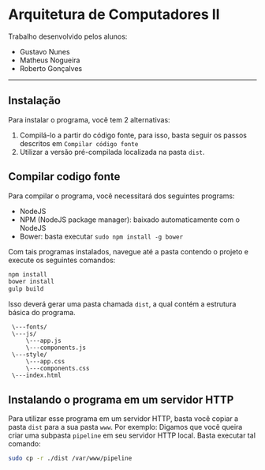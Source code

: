 # Arquitetura de Computadores II

Trabalho desenvolvido pelos alunos:

- Gustavo Nunes
- Matheus Nogueira
- Roberto Gonçalves

___

## Instalação

Para instalar o programa, você tem 2 alternativas:

1. Compilá-lo a partir do código fonte, para isso, basta seguir os passos descritos em ```Compilar código fonte```
2. Utilizar a versão pré-compilada localizada na pasta ```dist```.

## Compilar codigo fonte

Para compilar o programa, você necessitará dos seguintes programs:
- NodeJS
- NPM (NodeJS package manager): baixado automaticamente com o NodeJS
- Bower: basta executar ```sudo npm install -g bower```

Com tais programas instalados, navegue até a pasta contendo o projeto e execute os seguintes
comandos:

```bash
npm install
bower install
gulp build
```

Isso deverá gerar uma pasta chamada ```dist```, a qual contém a estrutura básica do programa.
```
 \---fonts/
 \---js/
     \---app.js
     \---components.js
 \---style/
     \---app.css
     \---components.css
 \---index.html

```

## Instalando o programa em um servidor HTTP
Para utilizar esse programa em um servidor HTTP, basta você copiar a pasta
```dist``` para a sua pasta ```www```. Por exemplo: Digamos que você queira criar uma subpasta ```pipeline``` em seu servidor HTTP local. Basta executar tal comando:

```bash
sudo cp -r ./dist /var/www/pipeline

```